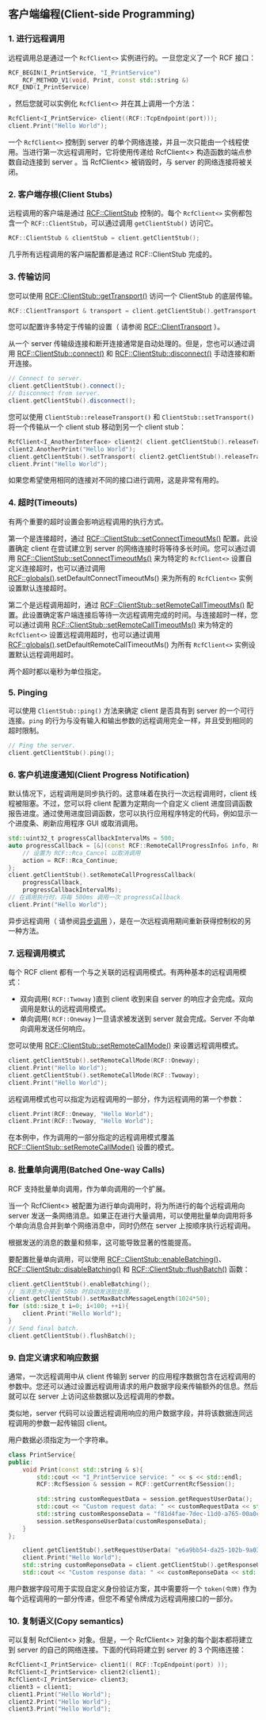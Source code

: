 <!--
 * @Author: haoluo
 * @Date: 2019-07-15 11:44:30
 * @LastEditors: haoluo
 * @LastEditTime: 2019-07-17 18:42:36
 * @Description: file content
 -->
## 客户端编程(Client-side Programming)

### 1. 进行远程调用
远程调用总是通过一个 `RcfClient<>` 实例进行的。一旦您定义了一个 RCF 接口：
```cpp
RCF_BEGIN(I_PrintService, "I_PrintService")
    RCF_METHOD_V1(void, Print, const std::string &)
RCF_END(I_PrintService)
```
，然后您就可以实例化 `RcfClient<>` 并在其上调用一个方法：
```cpp
RcfClient<I_PrintService> client((RCF::TcpEndpoint(port)));
client.Print("Hello World");
```
一个 `RcfClient<>` 控制到 server 的单个网络连接，并且一次只能由一个线程使用。当进行第一次远程调用时，它将使用传递给 RcfClient<> 构造函数的端点参数自动连接到 server 。当 RcfClient<> 被销毁时，与 server 的网络连接将被关闭。

### 2. 客户端存根(Client Stubs)
远程调用的客户端是通过 [RCF::ClientStub](http://www.deltavsoft.com/doc/class_r_c_f_1_1_client_stub.html) 控制的。每个 `RcfClient<>` 实例都包含一个 `RCF::ClientStub`，可以通过调用 `getClientStub()` 访问它。
```cpp
RCF::ClientStub & clientStub = client.getClientStub();
```
几乎所有远程调用的客户端配置都是通过 RCF::ClientStub 完成的。

### 3. 传输访问
您可以使用 [RCF::ClientStub::getTransport()](http://www.deltavsoft.com/doc/class_r_c_f_1_1_client_stub.html#aed25109a12fb5eff358971769a9a772d) 访问一个 ClientStub 的底层传输。
```cpp
RCF::ClientTransport & transport = client.getClientStub().getTransport();
```
您可以配置许多特定于传输的设置（ 请参阅 [RCF::ClientTransport](http://www.deltavsoft.com/doc/class_r_c_f_1_1_client_transport.html) ）。

从一个 server 传输级连接和断开连接通常是自动处理的。但是，您也可以通过调用 [RCF::ClientStub::connect()](http://www.deltavsoft.com/doc/class_r_c_f_1_1_client_stub.html#a3f4b0d9af03e87dee462aa24fbe66415) 和 [RCF::ClientStub::disconnect()](http://www.deltavsoft.com/doc/class_r_c_f_1_1_client_stub.html#a0872b5ad13e311c6e220777e3538390f) 手动连接和断开连接。
```cpp
// Connect to server.
client.getClientStub().connect();
// Disconnect from server.
client.getClientStub().disconnect();
```
您可以使用 `ClientStub::releaseTransport()` 和 `ClientStub::setTransport()` 将一个传输从一个 client stub 移动到另一个 client stub：
```cpp
RcfClient<I_AnotherInterface> client2( client.getClientStub().releaseTransport() );
client2.AnotherPrint("Hello World");
client.getClientStub().setTransport( client2.getClientStub().releaseTransport() );
client.Print("Hello World");
```
如果您希望使用相同的连接对不同的接口进行调用，这是非常有用的。

### 4. 超时(Timeouts)
有两个重要的超时设置会影响远程调用的执行方式。

第一个是连接超时，通过 [RCF::ClientStub::setConnectTimeoutMs()](http://www.deltavsoft.com/doc/class_r_c_f_1_1_client_stub.html#a6c17010d3692c26f7c6c0c003898a373) 配置。此设置确定 client 在尝试建立到 server 的网络连接时将等待多长时间。您可以通过调用 [RCF::ClientStub::setConnectTimeoutMs()](http://www.deltavsoft.com/doc/class_r_c_f_1_1_client_stub.html#a6c17010d3692c26f7c6c0c003898a373) 来为特定的 `RcfClient<>` 设置自定义连接超时，也可以通过调用 [RCF::globals()](http://www.deltavsoft.com/doc/group___functions.html#gafaaa3e03114ef72ab45876a4bb155b4d).setDefaultConnectTimeoutMs() 来为所有的 `RcfClient<>` 实例设置默认连接超时。

第二个是远程调用超时，通过 [RCF::ClientStub::setRemoteCallTimeoutMs()](http://www.deltavsoft.com/doc/class_r_c_f_1_1_client_stub.html#af913a97d88fed06930810c959c47deac) 配置。此设置确定客户端连接后等待一次远程调用完成的时间。与连接超时一样，您可以通过调用 [RCF::ClientStub::setRemoteCallTimeoutMs()](http://www.deltavsoft.com/doc/class_r_c_f_1_1_client_stub.html#af913a97d88fed06930810c959c47deac) 来为特定的 `RcfClient<>` 设置远程调用超时，也可以通过调用 [RCF::globals()](http://www.deltavsoft.com/doc/group___functions.html#gafaaa3e03114ef72ab45876a4bb155b4d).setDefaultRemoteCallTimeoutMs() 为所有 `RcfClient<>` 实例设置默认远程调用超时。

两个超时都以毫秒为单位指定。

### 5. Pinging
可以使用 `ClientStub::ping()` 方法来确定 client 是否具有到 server 的一个可行连接。`ping` 的行为与没有输入和输出参数的远程调用完全一样，并且受到相同的超时限制。
```cpp
// Ping the server.
client.getClientStub().ping();
```

### 6. 客户机进度通知(Client Progress Notification)
默认情况下，远程调用是同步执行的。这意味着在执行一次远程调用时，client 线程被阻塞。不过，您可以将 client 配置为定期向一个自定义 client 进度回调函数报告进度。通过使用进度回调函数，您可以执行应用程序特定的代码，例如显示一个进度条、刷新应用程序 GUI 或取消调用。
```cpp
std::uint32_t progressCallbackIntervalMs = 500;
auto progressCallback = [&](const RCF::RemoteCallProgressInfo& info, RCF::RemoteCallAction& action) { 
    // 设置为 RCF::Rca_Cancel 以取消调用
    action = RCF::Rca_Continue;
};
client.getClientStub().setRemoteCallProgressCallback(
    progressCallback,
    progressCallbackIntervalMs);
// 在调用执行时，将每 500ms 调用一次 progressCallback
client.Print("Hello World");
```
异步远程调用（ 请参阅[异步调用](https://love2.io/@lh786020019/doc/RCF-3.1/user_guide/asynchronous_remote_calls.md) ），是在一次远程调用期间重新获得控制权的另一种方法。

### 7. 远程调用模式
每个 RCF client 都有一个与之关联的远程调用模式。有两种基本的远程调用模式：
- 双向调用( `RCF::Twoway` )直到 client 收到来自 server 的响应才会完成。双向调用是默认的远程调用模式。
- 单向调用( `RCF::Oneway` )一旦请求被发送到 server 就会完成。Server 不向单向调用发送任何响应。

您可以使用 [RCF::ClientStub::setRemoteCallMode()](http://www.deltavsoft.com/doc/class_r_c_f_1_1_client_stub.html#a76a6eca176ed3a10ae669993c130271c) 来设置远程调用模式。
```cpp
client.getClientStub().setRemoteCallMode(RCF::Oneway);
client.Print("Hello World");
client.getClientStub().setRemoteCallMode(RCF::Twoway);
client.Print("Hello World");
```
远程调用模式也可以指定为远程调用的一部分，作为远程调用的第一个参数：
```cpp
client.Print(RCF::Oneway, "Hello World");
client.Print(RCF::Twoway, "Hello World");
```
在本例中，作为调用的一部分指定的远程调用模式覆盖 [RCF::ClientStub::setRemoteCallMode()](http://www.deltavsoft.com/doc/class_r_c_f_1_1_client_stub.html#a76a6eca176ed3a10ae669993c130271c) 设置的模式。

### 8. 批量单向调用(Batched One-way Calls)
RCF 支持批量单向调用，作为单向调用的一个扩展。

当一个 RcfClient<> 被配置为进行单向调用时，将为所进行的每个远程调用向 server 发送一条网络消息。如果正在进行大量调用，可以使用批量单向调用将多个单向消息合并到单个网络消息中，同时仍然在 server 上按顺序执行远程调用。

根据发送的消息的数量和频率，这可能导致显著的性能提高。

要配置批量单向调用，可以使用 [RCF::ClientStub::enableBatching()](http://www.deltavsoft.com/doc/class_r_c_f_1_1_client_stub.html#a1cdcb0d45fdf04d1193e9e563cdfb835)、[RCF::ClientStub::disableBatching()](http://www.deltavsoft.com/doc/class_r_c_f_1_1_client_stub.html#aed7df01dae6ebe70eef0b902fc0cfb10) 和 [RCF::ClientStub::flushBatch()](http://www.deltavsoft.com/doc/class_r_c_f_1_1_client_stub.html#a7d779b6c644111a9f4370f657bc22fff) 函数：
```cpp
client.getClientStub().enableBatching();
// 当消息大小接近 50kb 时自动发送批处理。
client.getClientStub().setMaxBatchMessageLength(1024*50);
for (std::size_t i=0; i<100; ++i){
    client.Print("Hello World");
}
// Send final batch.
client.getClientStub().flushBatch();
```

### 9. 自定义请求和响应数据
通常，一次远程调用中从 client 传输到 server 的应用程序数据包含在远程调用的参数中。您还可以通过设置远程调用请求的用户数据字段来传输额外的信息。然后就可以在 server 上访问这些数据以及远程调用的参数。

类似地，server 代码可以设置远程调用响应的用户数据字段，并将该数据连同远程调用的参数一起传输回 client。

用户数据必须指定为一个字符串。
```cpp
class PrintService{
public:
    void Print(const std::string & s){
        std::cout << "I_PrintService service: " << s << std::endl;
        RCF::RcfSession & session = RCF::getCurrentRcfSession();
        
        std::string customRequestData = session.getRequestUserData();
        std::cout << "Custom request data: " << customRequestData << std::endl;
        std::string customResponseData = "f81d4fae-7dec-11d0-a765-00a0c91e6bf6";
        session.setResponseUserData(customResponseData);
    }
};
```
```cpp
    client.getClientStub().setRequestUserData( "e6a9bb54-da25-102b-9a03-2db401e887ec" );
    client.Print("Hello World");
    std::string customReponseData = client.getClientStub().getResponseUserData();
    std::cout << "Custom response data: " << customReponseData << std::endl;
```
用户数据字段可用于实现自定义身份验证方案，其中需要将一个 `token(令牌)` 作为每个远程调用的一部分传递，但您不希望令牌成为远程调用接口的一部分。

### 10. 复制语义(Copy semantics)
可以复制 RcfClient<> 对象。但是，一个 RcfClient<> 对象的每个副本都将建立到 server 的自己的网络连接。下面的代码将建立到 server 的 3 个网络连接：
```cpp
RcfClient<I_PrintService> client1(( RCF::TcpEndpoint(port) ));
RcfClient<I_PrintService> client2(client1);
RcfClient<I_PrintService> client3;
client3 = client1;
client1.Print("Hello World");
client2.Print("Hello World");
client3.Print("Hello World");
```